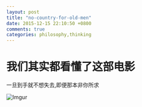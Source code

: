 ```yaml
---
layout: post
title: "no-country-for-old-men"
date: 2015-12-15 22:10:50 +0800
comments: true
categories: philosophy,thinking
---
```


我们其实都看懂了这部电影
=========================
一旦到手就不想失去,即便那本非你所求

![Imgur](http://i.imgur.com/AIKnhUt.jpg)